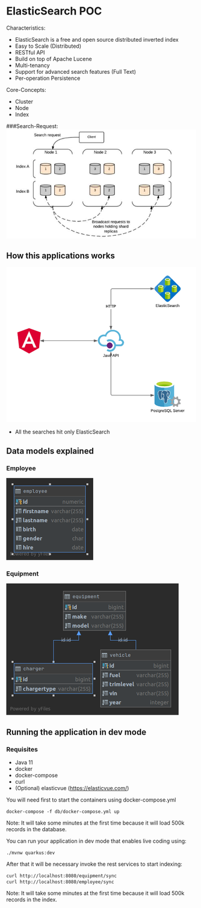 
# ElasticSearch POC

Characteristics:
* ElasticSearch is a free and open source distributed inverted index
* Easy to Scale (Distributed)
* RESTful API
* Build on top of Apache Lucene
* Multi-tenancy
* Support for advanced search features (Full Text)
* Per-operation Persistence

Core-Concepts:
* Cluster
* Node
* Index

###Search-Request:
![plot](src/main/resources/images/search.png)

## How this applications works

![plot](src/main/resources/images/elastic.png)

* All the searches hit only ElasticSearch

## Data models explained

### Employee
![plot](src/main/resources/images/employee.png)

### Equipment
![plot](src/main/resources/images/equipment.png)


## Running the application in dev mode

### Requisites 
* Java 11
* docker
* docker-compose
* curl
* (Optional) elasticvue (https://elasticvue.com/)

You will need first to start the containers using docker-compose.yml
```shell script
docker-compose -f db/docker-compose.yml up
```
Note: It will take some minutes at the first time because it will load 500k records in the database.

You can run your application in dev mode that enables live coding using:
```shell script
./mvnw quarkus:dev
```

After that it will be necessary invoke the rest services to start indexing:
```shell script
curl http://localhost:8080/equipment/sync
curl http://localhost:8080/employee/sync
```
Note: It will take some minutes at the first time because it will load 500k records in the index.


